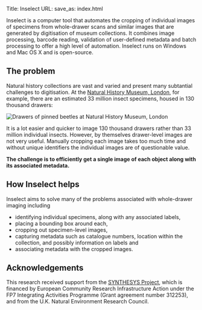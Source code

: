 Title: Inselect
URL:
save_as: index.html

Inselect is a computer tool that automates the cropping of individual images of
specimens from whole-drawer scans and similar images that are generated by
digitisation of museum collections. It combines image processing, barcode
reading, validation of user-defined metadata and batch processing to offer a
high level of automation. Inselect runs on Windows and Mac OS X and is
open-source.

## The problem

Natural history collections are vast and varied and present many subtantial
challenges to digitisation.
At the [Natural History Museum, London](https://www.nhm.ac.uk),
for example, there are an estimated 33 million insect specimens, housed in 130
thousand drawers:

![Drawers of pinned beetles at Natural History Museum, London]({filename}/images/pinned_fisheye.jpg)

It is a lot easier and quicker to image 130 thousand drawers rather than 33
million individual insects. However, by themselves drawer-level images are not
very useful. Manually cropping each image takes too much time and without unique
identifiers the individual images are of questionable value.

**The challenge is to efficiently get a single image of each object along
with its associated metadata.**

## How Inselect helps
Inselect aims to solve many of the problems associated with whole-drawer imaging
including

* identifying individual specimens, along with any associated labels,
* placing a bounding box around each,
* cropping out specimen-level images,
* capturing metadata such as catalogue numbers, location within the collection,
and possibly information on labels and
* associating metadata with the cropped images.

## Acknowledgements
This research received support from the
[SYNTHESYS Project](http://www.synthesys.info/), which is financed by European
Community Research Infrastructure Action under the FP7 Integrating Activities
Programme (Grant agreement number 312253), and from the U.K. Natural Environment
Research Council.
